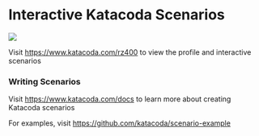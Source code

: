 # Interactive Katacoda Scenarios

[![](http://shields.katacoda.com/katacoda/rz400/count.svg)](https://www.katacoda.com/rz400 "Get your profile on Katacoda.com")

Visit https://www.katacoda.com/rz400 to view the profile and interactive scenarios

### Writing Scenarios
Visit https://www.katacoda.com/docs to learn more about creating Katacoda scenarios

For examples, visit https://github.com/katacoda/scenario-example
